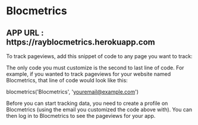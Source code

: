 <h1>Blocmetrics</h1>

<h2>APP URL : https://rayblocmetrics.herokuapp.com</h2>

To track pageviews, add this snippet of code to any page you want to track:

<script>
 var blocmetrics = function(app_name, email){
    var _bm_event = {
     event:{
      app_name: app_name,
      email: email
      }
    }

    var _bm_request = new XMLHttpRequest();
    _bm_request.open("POST", "http://localhost:3000/events", true);
    _bm_request.setRequestHeader('Content-Type', 'application/json');
    _bm_request.onreadystatechange = function() {

    };
   _bm_request.send(JSON.stringify(_bm_event));

 };

blocmetrics('app_name', 'email')
</script>
The only code you must customize is the second to last line of code. For example, if you wanted to track pageviews for your website named Blocmetrics, that line of code would look like this:

blocmetrics('Blocmetrics', 'youremail@example.com')

Before you can start tracking data, you need to create a profile on Blocmetrics (using the email you customized the code above with). You can then log in to Blocmetrics to see the pageviews for your app.